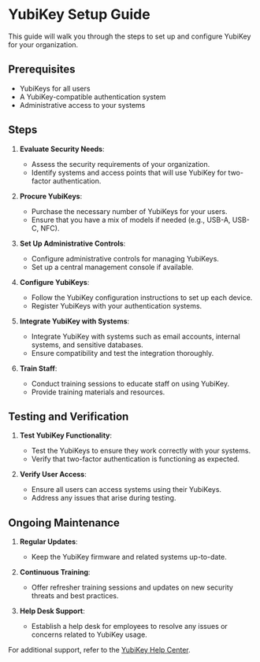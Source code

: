 # YubiKey Setup Guide

This guide will walk you through the steps to set up and configure YubiKey for your organization.

## Prerequisites

- YubiKeys for all users
- A YubiKey-compatible authentication system
- Administrative access to your systems

## Steps

1. **Evaluate Security Needs**:
    - Assess the security requirements of your organization.
    - Identify systems and access points that will use YubiKey for two-factor authentication.

2. **Procure YubiKeys**:
    - Purchase the necessary number of YubiKeys for your users.
    - Ensure that you have a mix of models if needed (e.g., USB-A, USB-C, NFC).

3. **Set Up Administrative Controls**:
    - Configure administrative controls for managing YubiKeys.
    - Set up a central management console if available.

4. **Configure YubiKeys**:
    - Follow the YubiKey configuration instructions to set up each device.
    - Register YubiKeys with your authentication systems.

5. **Integrate YubiKey with Systems**:
    - Integrate YubiKey with systems such as email accounts, internal systems, and sensitive databases.
    - Ensure compatibility and test the integration thoroughly.

6. **Train Staff**:
    - Conduct training sessions to educate staff on using YubiKey.
    - Provide training materials and resources.

## Testing and Verification

1. **Test YubiKey Functionality**:
    - Test the YubiKeys to ensure they work correctly with your systems.
    - Verify that two-factor authentication is functioning as expected.

2. **Verify User Access**:
    - Ensure all users can access systems using their YubiKeys.
    - Address any issues that arise during testing.

## Ongoing Maintenance

1. **Regular Updates**:
    - Keep the YubiKey firmware and related systems up-to-date.

2. **Continuous Training**:
    - Offer refresher training sessions and updates on new security threats and best practices.

3. **Help Desk Support**:
    - Establish a help desk for employees to resolve any issues or concerns related to YubiKey usage.

For additional support, refer to the [YubiKey Help Center](https://support.yubico.com).
